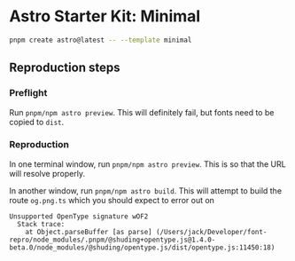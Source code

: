 # Astro Starter Kit: Minimal

```sh
pnpm create astro@latest -- --template minimal
```

## Reproduction steps

### Preflight
Run `pnpm/npm astro preview`. This will definitely fail, but fonts need to be copied to `dist`. 

### Reproduction
In one terminal window, run `pnpm/npm astro preview`. This is so that the URL
will resolve properly. 

In another window, run `pnpm/npm astro build`. This will attempt to build the
route `og.png.ts` which you should expect to error out on 

```text
Unsupported OpenType signature wOF2
  Stack trace:
    at Object.parseBuffer [as parse] (/Users/jack/Developer/font-repro/node_modules/.pnpm/@shuding+opentype.js@1.4.0-beta.0/node_modules/@shuding/opentype.js/dist/opentype.js:11450:18)
```
